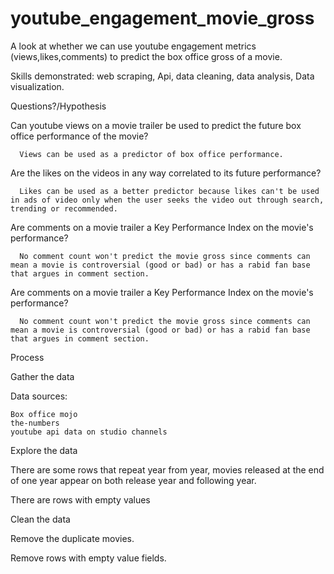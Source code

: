 # youtube_engagement_movie_gross
A look at whether we can use youtube engagement metrics (views,likes,comments) to predict the box office gross of a movie.

Skills demonstrated: web scraping, Api, data cleaning, data analysis, Data visualization.


Questions?/Hypothesis


  Can youtube views on a movie trailer be used to predict the future box office performance of the movie?
      
      Views can be used as a predictor of box office performance.
  
  Are the likes on the videos in any way correlated to its future performance?
      
      Likes can be used as a better predictor because likes can't be used in ads of video only when the user seeks the video out through search, trending or recommended.
    
  Are comments on a movie trailer a Key Performance Index on the movie's performance?
      
      No comment count won't predict the movie gross since comments can mean a movie is controversial (good or bad) or has a rabid fan base that argues in comment section.

   Are comments on a movie trailer a Key Performance Index on the movie's performance?
      
      No comment count won't predict the movie gross since comments can mean a movie is controversial (good or bad) or has a rabid fan base that argues in comment section.



Process

Gather the data

Data sources:
    
    Box office mojo
    the-numbers
    youtube api data on studio channels
    
Explore the data

There are some rows that repeat year from year, movies released at the end of one year appear on both release year and following year.

There are rows with empty values



Clean the data

Remove the duplicate movies.

Remove rows with empty value fields.
